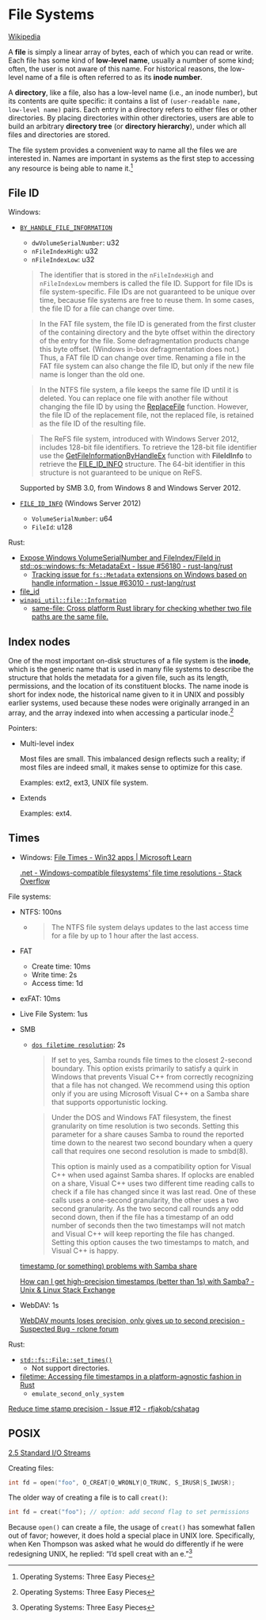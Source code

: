 # File Systems
[Wikipedia](https://en.wikipedia.org/wiki/File_system)

A **file** is simply a linear array of bytes, each of which you can read or write. Each file has some kind of **low-level name**, usually a number of some kind; often, the user is not aware of this name. For historical reasons, the low-level name of a file is often referred to as its **inode number**.

A **directory**, like a file, also has a low-level name (i.e., an inode number), but its contents are quite specific: it contains a list of `(user-readable name, low-level name)` pairs. Each entry in a directory refers to either files or other directories. By placing directories within other directories, users are able to build an arbitrary **directory tree** (or **directory hierarchy**), under which all files and directories are stored.

The file system provides a convenient way to name all the files we are interested in. Names are important in systems as the first step to accessing any resource is being able to name it.[^three]

## File ID
Windows:
- [`BY_HANDLE_FILE_INFORMATION`](https://learn.microsoft.com/en-us/windows/win32/api/fileapi/ns-fileapi-by_handle_file_information)
  - `dwVolumeSerialNumber`: u32
  - `nFileIndexHigh`: u32
  - `nFileIndexLow`: u32

  > The identifier that is stored in the `nFileIndexHigh` and `nFileIndexLow` members is called the file ID. Support for file IDs is file system-specific. File IDs are not guaranteed to be unique over time, because file systems are free to reuse them. In some cases, the file ID for a file can change over time.

  > In the FAT file system, the file ID is generated from the first cluster of the containing directory and the byte offset within the directory of the entry for the file. Some defragmentation products change this byte offset. (Windows in-box defragmentation does not.) Thus, a FAT file ID can change over time. Renaming a file in the FAT file system can also change the file ID, but only if the new file name is longer than the old one.

  > In the NTFS file system, a file keeps the same file ID until it is deleted. You can replace one file with another file without changing the file ID by using the [ReplaceFile](https://learn.microsoft.com/en-us/windows/desktop/api/winbase/nf-winbase-replacefilea) function. However, the file ID of the replacement file, not the replaced file, is retained as the file ID of the resulting file.

  > The ReFS file system, introduced with Windows Server 2012, includes 128-bit file identifiers. To retrieve the 128-bit file identifier use the [GetFileInformationByHandleEx](https://learn.microsoft.com/en-us/windows/desktop/api/winbase/nf-winbase-getfileinformationbyhandleex) function with **FileIdInfo** to retrieve the [FILE\_ID\_INFO](https://learn.microsoft.com/en-us/windows/desktop/api/winbase/ns-winbase-file_id_info) structure. The 64-bit identifier in this structure is not guaranteed to be unique on ReFS.

  Supported by SMB 3.0, from Windows 8 and Windows Server 2012.

- [`FILE_ID_INFO`](https://learn.microsoft.com/en-us/windows/win32/api/winbase/ns-winbase-file_id_info) (Windows Server 2012)
  - `VolumeSerialNumber`: u64
  - `FileId`: u128

Rust:
- [Expose Windows VolumeSerialNumber and FileIndex/FileId in std::os::windows::fs::MetadataExt - Issue #56180 - rust-lang/rust](https://github.com/rust-lang/rust/issues/56180)
  - [Tracking issue for `fs::Metadata` extensions on Windows based on handle information - Issue #63010 - rust-lang/rust](https://github.com/rust-lang/rust/issues/63010)
- [file\_id](https://docs.rs/file-id/latest/file_id/)
- [`winapi_util::file::Information`](https://docs.rs/winapi-util/latest/winapi_util/file/struct.Information.html#method.file_index)
  - [same-file: Cross platform Rust library for checking whether two file paths are the same file.](https://github.com/BurntSushi/same-file)

## Index nodes
One of the most important on-disk structures of a file system is the **inode**, which is the generic name that is used in many file systems to describe the structure that holds the metadata for a given file, such as its length, permissions, and the location of its constituent blocks. The name inode is short for index node, the historical name given to it in UNIX and possibly earlier systems, used because these nodes were originally arranged in an array, and the array indexed into when accessing a particular inode.[^three]

Pointers:
- Multi-level index

  Most files are small. This imbalanced design reflects such a reality; if most files are indeed small, it makes sense to optimize for this case.

  Examples: ext2, ext3, UNIX file system.
- Extends

  Examples: ext4.

## Times
- Windows: [File Times - Win32 apps | Microsoft Learn](https://learn.microsoft.com/en-us/windows/win32/sysinfo/file-times)

  [.net - Windows-compatible filesystems' file time resolutions - Stack Overflow](https://stackoverflow.com/questions/31519880/windows-compatible-filesystems-file-time-resolutions)

File systems:
- NTFS: 100ns
  - > The NTFS file system delays updates to the last access time for a file by up to 1 hour after the last access.
- FAT
  - Create time: 10ms
  - Write time: 2s
  - Access time: 1d
- exFAT: 10ms
- Live File System: 1us
- SMB
  - [`dos filetime resolution`](https://www.samba.org/samba/docs/using_samba/ch11.html): 2s

    > If set to yes, Samba rounds file times to the closest 2-second boundary. This option exists primarily to satisfy a quirk in Windows that prevents Visual C++ from correctly recognizing that a file has not changed. We recommend using this option only if you are using Microsoft Visual C++ on a Samba share that supports opportunistic locking.

    > Under the DOS and Windows FAT filesystem, the finest granularity on time resolution is two seconds. Setting this parameter for a share causes Samba to round the reported time down to the nearest two second boundary when a query call that requires one second resolution is made to smbd(8).
    > 
    > This option is mainly used as a compatibility option for Visual C++ when used against Samba shares. If oplocks are enabled on a share, Visual C++ uses two different time reading calls to check if a file has changed since it was last read. One of these calls uses a one-second granularity, the other uses a two second granularity. As the two second call rounds any odd second down, then if the file has a timestamp of an odd number of seconds then the two timestamps will not match and Visual C++ will keep reporting the file has changed. Setting this option causes the two timestamps to match, and Visual C++ is happy.

  [timestamp (or something) problems with Samba share](https://www.linuxquestions.org/questions/showthread.php?s=2dd4e3cfdd8c127ef6adb0d221fd1574&p=4096450#post4096450)

  [How can I get high-precision timestamps (better than 1s) with Samba? - Unix & Linux Stack Exchange](https://unix.stackexchange.com/questions/55567/how-can-i-get-high-precision-timestamps-better-than-1s-with-samba)

- WebDAV: 1s

  [WebDAV mounts loses precision, only gives up to second precision - Suspected Bug - rclone forum](https://forum.rclone.org/t/webdav-mounts-loses-precision-only-gives-up-to-second-precision/35487)

Rust:
- [`std::fs::File::set_times()`](https://doc.rust-lang.org/stable/std/fs/struct.File.html#method.set_times)
  - Not support directories.
- [filetime: Accessing file timestamps in a platform-agnostic fashion in Rust](https://github.com/alexcrichton/filetime)
  - `emulate_second_only_system`

[Reduce time stamp precision - Issue #12 - rfjakob/cshatag](https://github.com/rfjakob/cshatag/issues/12)

## POSIX
[2.5 Standard I/O Streams](https://pubs.opengroup.org/onlinepubs/9699919799.2018edition/functions/V2_chap02.html#tag_15_05)

Creating files:
```c
int fd = open("foo", O_CREAT|O_WRONLY|O_TRUNC, S_IRUSR|S_IWUSR);
```

The older way of creating a file is to call `creat()`:
```c
int fd = creat("foo"); // option: add second flag to set permissions
```

Because `open()` can create a file, the usage of `creat()` has somewhat fallen out of favor; however, it does hold a special place in UNIX lore. Specifically, when Ken Thompson was asked what he would do differently if he were redesigning UNIX, he replied: “I’d spell creat with an e.”[^three]


[^three]: Operating Systems: Three Easy Pieces